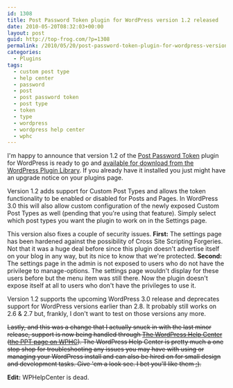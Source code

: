 ```yaml
---
id: 1308
title: Post Password Token plugin for WordPress version 1.2 released
date: 2010-05-20T08:32:03+00:00
layout: post
guid: http://top-frog.com/?p=1308
permalink: /2010/05/20/post-password-token-plugin-for-wordpress-version-1-2-released/
categories:
  - Plugins
tags:
  - custom post type
  - help center
  - password
  - post
  - post password token
  - post type
  - token
  - type
  - wordpress
  - wordpress help center
  - wphc
---
```

I'm happy to announce that version 1.2 of the [Post Password Token](/projects/post-password-token/) plugin for WordPress is ready to go and [available for download from the WordPress Plugin Library](http://wordpress.org/extend/plugins/post-password-plugin/). If you already have it installed you just might have an upgrade notice on your plugins page.

Version 1.2 adds support for Custom Post Types and allows the token functionality to be enabled or disabled for Posts and Pages. In WordPress 3.0 this will also allow custom configuration of the newly exposed Custom Post Types as well (pending that you're using that feature). Simply select which post types you want the plugin to work on in the Settings page.

This version also fixes a couple of security issues. **First:** The settings page has been hardened against the possibility of Cross Site Scripting Forgeries. Not that it was a huge deal before since this plugin doesn't advertise itself on your blog in any way, but its nice to know that we're protected. **Second:** The settings page in the admin is not exposed to users who do not have the privilege to manage-options. The settings page wouldn't display for these users before but the menu item was still there. Now the plugin doesn't expose itself at all to users who don't have the privileges to use it.

Version 1.2 supports the upcoming WordPress 3.0 release and deprecates support for WordPress versions earlier than 2.8. It probably still works on 2.6 & 2.7 but, frankly, I don't want to test on those versions any more.

<p style="text-decoration: line-through">
  Lastly, and this was a change that I actually snuck in with the last minor release, support is now being handled through <a href="http://wphelpcenter.com">The WordPress Help Center</a> (<a href="http://wphelpcenter.com/plugins/post-password-token/">the PPT page on WPHC</a>). The WordPress Help Center is pretty much a one stop shop for troubleshooting any issues you may have with using or managing your WordPress install and can also be hired on for small design and development tasks. Give 'em a look see. I bet you'll like them ;).
</p>

**Edit:** WPHelpCenter is dead.